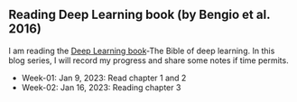 ## Reading Deep Learning book (by Bengio et al. 2016)

I am reading the [Deep Learning book](https://www.deeplearningbook.org/)-The Bible of deep learning. In this blog series, I will record my progress and share some notes if time permits. 

* Week-01: Jan 9, 2023: Read chapter 1 and 2
* Week-02: Jan 16, 2023: Reading chapter 3